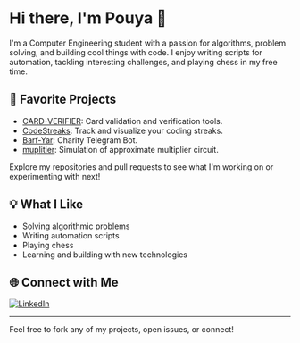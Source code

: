 # Hi there, I'm Pouya 👋

I'm a Computer Engineering student with a passion for algorithms, problem solving, and building cool things with code. I enjoy writing scripts for automation, tackling interesting challenges, and playing chess in my free time.

## 🚀 Favorite Projects

- [CARD-VERIFIER](https://github.com/pouyatavakoli/CARD-VERIFIER): Card validation and verification tools.
- [CodeStreaks](https://github.com/pouyatavakoli/CodeStreaks): Track and visualize your coding streaks.
- [Barf-Yar](https://github.com/Reza-namvaran/Barf-Yar): Charity Telegram Bot.
- [muplitier](https://github.com/pouyatavakoli/muplitier): Simulation of approximate multiplier circuit.

Explore my repositories and pull requests to see what I'm working on or experimenting with next!

## 💡 What I Like

- Solving algorithmic problems
- Writing automation scripts
- Playing chess
- Learning and building with new technologies

## 🌐 Connect with Me

[![LinkedIn](https://img.shields.io/badge/LinkedIn-blue?logo=linkedin)](https://www.linkedin.com/in/pouya-t/)

---

Feel free to fork any of my projects, open issues, or connect!
